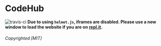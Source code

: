 # CodeHub
![travis-ci](https://travis-ci.com/github/MiguelCodes/CodeHub)
**Due to using `helmet.js`, iframes are disabled. Please use a new window to load the website if you are on [repl.it](https://repl.it).**

###### *Copyrighted [MIT]*
